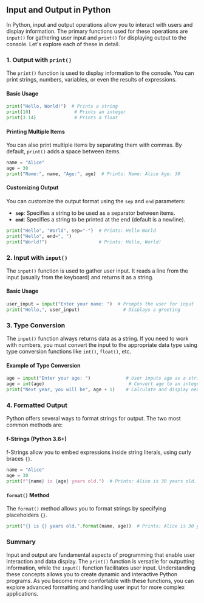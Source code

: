 ## Input and Output in Python

In Python, input and output operations allow you to interact with users and display information. The primary functions used for these operations are `input()` for gathering user input and `print()` for displaying output to the console. Let's explore each of these in detail.

### 1. Output with `print()`

The `print()` function is used to display information to the console. You can print strings, numbers, variables, or even the results of expressions.

#### Basic Usage

```python
print("Hello, World!")  # Prints a string
print(10)                # Prints an integer
print(3.14)              # Prints a float
```

#### Printing Multiple Items

You can also print multiple items by separating them with commas. By default, `print()` adds a space between items.

```python
name = "Alice"
age = 30
print("Name:", name, "Age:", age)  # Prints: Name: Alice Age: 30
```

#### Customizing Output

You can customize the output format using the `sep` and `end` parameters:

- **`sep`**: Specifies a string to be used as a separator between items.
- **`end`**: Specifies a string to be printed at the end (default is a newline).

```python
print("Hello", "World", sep="-")  # Prints: Hello-World
print("Hello", end=", ")
print("World!")                   # Prints: Hello, World!
```

### 2. Input with `input()`

The `input()` function is used to gather user input. It reads a line from the input (usually from the keyboard) and returns it as a string.

#### Basic Usage

```python
user_input = input("Enter your name: ")  # Prompts the user for input
print("Hello,", user_input)                # Displays a greeting
```

### 3. Type Conversion

The `input()` function always returns data as a string. If you need to work with numbers, you must convert the input to the appropriate data type using type conversion functions like `int()`, `float()`, etc.

#### Example of Type Conversion

```python
age = input("Enter your age: ")             # User inputs age as a string
age = int(age)                               # Convert age to an integer
print("Next year, you will be", age + 1)    # Calculate and display next year's age
```

### 4. Formatted Output

Python offers several ways to format strings for output. The two most common methods are:

#### f-Strings (Python 3.6+)

f-Strings allow you to embed expressions inside string literals, using curly braces `{}`.

```python
name = "Alice"
age = 30
print(f"{name} is {age} years old.")  # Prints: Alice is 30 years old.
```

#### `format()` Method

The `format()` method allows you to format strings by specifying placeholders `{}`.

```python
print("{} is {} years old.".format(name, age))  # Prints: Alice is 30 years old.
```

### Summary

Input and output are fundamental aspects of programming that enable user interaction and data display. The `print()` function is versatile for outputting information, while the `input()` function facilitates user input. Understanding these concepts allows you to create dynamic and interactive Python programs. As you become more comfortable with these functions, you can explore advanced formatting and handling user input for more complex applications.